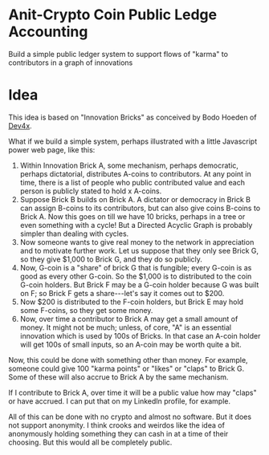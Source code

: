 # Anit-Crypto Coin Public Ledge Accounting
Build a simple public ledger system to support flows of "karma" to contributors in a graph of innovations

# Idea

This idea is based on "Innovation Bricks" as conceived by Bodo Hoeden of [Dev4x](https://www.dev4x.com/).


What if we build a simple system, perhaps illustrated with a little Javascript power web page, like this:

1. Within Innovation Brick A, some mechanism, perhaps democratic, perhaps dictatorial, distributes A-coins to contributors. At any point in time, there is a list of people who public contributed value and each person is publicly stated to hold x A-coins.
1. Suppose Brick B builds on Brick A. A dictator or democracy in Brick B can assign B-coins to its contributors, but can also give coins B-coins to Brick A.
Now this goes on till we have 10 bricks, perhaps in a tree or even something with a cycle! But a Directed Acyclic Graph is probably simpler than dealing with cycles.
1. Now someone wants to give real money to the network in appreciation and to motivate further work. Let us suppose that they only see Brick G, so they give $1,000 to Brick G, and they do so publicly.
1. Now, G-coin is a "share" of brick G that is fungible; every G-coin is as good as every other G-coin. So the $1,000 is to distributed to the coin G-coin holders. But Brick F may be a G-coin holder because G was built on F; so Brick F gets a share---let's say it comes out to $200.
1. Now $200 is distributed to the F-coin holders, but Brick E may hold some F-coins, so they get some money.
1. Now, over time a contributor to Brick A may get a small amount of money. It might not be much; unless, of core, "A" is an essential innovation which is used by 100s of Bricks. In that case an A-coin holder will get 100s of small inputs, so an A-coin may be worth quite a bit.

Now, this could be done with something other than money. For example, someone could give 100 "karma points" or "likes" or "claps" to Brick G. Some of these will also accrue to Brick A by the same mechanism.

If I contribute to Brick A, over time it will be a public value how may "claps" or have accrued. I can put that on my LinkedIn profile, for example.

All of this can be done with no crypto and almost no software. But it does not support anonymity. I think crooks and weirdos like the idea of anonymously holding something they can cash in at a time of their choosing. But this would all be completely public.
